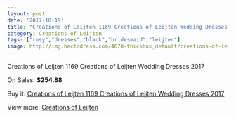 ```yaml
---
layout: post
date: '2017-10-19'
title: "Creations of Leijten 1169 Creations of Leijten Wedding Dresses 2017"
category: Creations of Leijten
tags: ["rosy","dresses","black","bridesmaid","leijten"]
image: http://img.hectodress.com/4678-thickbox_default/creations-of-leijten-1169-creations-of-leijten-wedding-dresses-2013.jpg
---
```

Creations of Leijten 1169 Creations of Leijten Wedding Dresses 2017

On Sales: **$254.88**
<a href="https://www.hectodress.com/creations-of-leijten/2369-creations-of-leijten-1169-creations-of-leijten-wedding-dresses-2013.html"><amp-img layout="responsive" width="600" height="600" src="//img.hectodress.com/4678-thickbox_default/creations-of-leijten-1169-creations-of-leijten-wedding-dresses-2013.jpg" alt="Creations of Leijten 1169 Creations of Leijten Wedding Dresses 2017 0" /></a>
<a href="https://www.hectodress.com/creations-of-leijten/2369-creations-of-leijten-1169-creations-of-leijten-wedding-dresses-2013.html"><amp-img layout="responsive" width="600" height="600" src="//img.hectodress.com/4680-thickbox_default/creations-of-leijten-1169-creations-of-leijten-wedding-dresses-2013.jpg" alt="Creations of Leijten 1169 Creations of Leijten Wedding Dresses 2017 1" /></a>
<a href="https://www.hectodress.com/creations-of-leijten/2369-creations-of-leijten-1169-creations-of-leijten-wedding-dresses-2013.html"><amp-img layout="responsive" width="600" height="600" src="//img.hectodress.com/4679-thickbox_default/creations-of-leijten-1169-creations-of-leijten-wedding-dresses-2013.jpg" alt="Creations of Leijten 1169 Creations of Leijten Wedding Dresses 2017 2" /></a>

Buy it: [Creations of Leijten 1169 Creations of Leijten Wedding Dresses 2017](https://www.hectodress.com/creations-of-leijten/2369-creations-of-leijten-1169-creations-of-leijten-wedding-dresses-2013.html "Creations of Leijten 1169 Creations of Leijten Wedding Dresses 2017")

View more: [Creations of Leijten](https://www.hectodress.com/40-creations-of-leijten "Creations of Leijten")